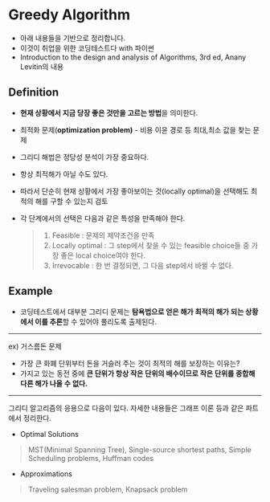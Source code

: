 # Greedy Algorithm
- 아래 내용들을 기반으로 정리합니다.
- 이것이 취업을 위한 코딩테스트다 with 파이썬
- Introduction to the design and analysis of Algorithms, 3rd ed, Anany Levitin의 내용

## Definition
- **현재 상황에서 지금 당장 좋은 것만을 고르는 방법**을 의미한다.
- 최적화 문제(**optimization problem)** - 비용 이윤 경로 등 최대,최소 값을 찾는 문제
- 그리디 해법은 정당성 분석이 가장 중요하다.
- 항상 최적해가 아닐 수도 있다.
- 따라서 단순히 현재 상황에서 가장 좋아보이는 것(locally optimal)을 선택해도 최적의 해를 구할 수 있는지 검토
- 각 단계에서의 선택은 다음과 같은 특성을 만족해야 한다.

   >1. Feasible : 문제의 제약조건을 만족
   >2. Locally optimal : 그 step에서 찾을 수 있는 feasible choice들 중 가장 좋은 local choice여야 한다.
   >3. Irrevocable : 한 번 결정되면, 그 다음 step에서 바뀔 수 없다.

## Example

- 코딩테스트에서 대부분 그리디 문제는 **탐욕법으로 얻은 해가 최적의 해가 되는 상황에서 이를 추론**할 수 있어야 풀리도록 출제된다.
----
  ex) 거스름돈 문제
- 가장 큰 화폐 단위부터 돈을 거슬러 주는 것이 최적의 해를 보장하는 이유는?
- 가지고 있는 동전 중에 **큰 단위가 항상 작은 단위의 배수이므로 작은 단위를 종합해 다른 해가 나올 수 없다.**

----
그리디 알고리즘의 응용으로 다음이 있다. 자세한 내용들은 그래프 이론 등과 같은 파트에서 정리한다.
- Optimal Solutions
> MST(Minimal Spanning Tree), 
> Single-source shortest paths, 
> Simple Scheduling problems, 
> Huffman codes

- Approximations
> Traveling salesman problem, 
> Knapsack problem

